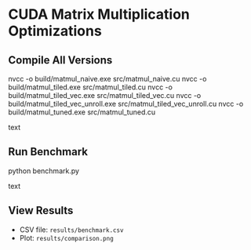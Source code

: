 # CUDA Matrix Multiplication Optimizations

## Compile All Versions
nvcc -o build/matmul_naive.exe src/matmul_naive.cu
nvcc -o build/matmul_tiled.exe src/matmul_tiled.cu
nvcc -o build/matmul_tiled_vec.exe src/matmul_tiled_vec.cu
nvcc -o build/matmul_tiled_vec_unroll.exe src/matmul_tiled_vec_unroll.cu
nvcc -o build/matmul_tuned.exe src/matmul_tuned.cu

text

## Run Benchmark
python benchmark.py

text

## View Results
- CSV file: `results/benchmark.csv`
- Plot: `results/comparison.png`